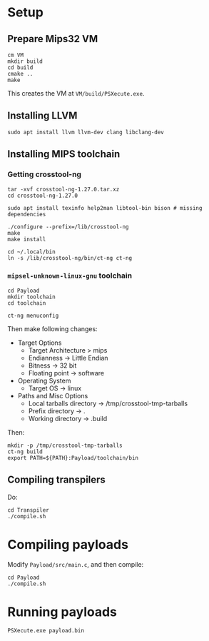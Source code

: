 # Setup

## Prepare Mips32 VM

```
cm VM
mkdir build
cd build
cmake ..
make
```

This creates the VM at `VM/build/PSXecute.exe`.

## Installing LLVM

```
sudo apt install llvm llvm-dev clang libclang-dev
```

## Installing MIPS toolchain

### Getting crosstool-ng

```
tar -xvf crosstool-ng-1.27.0.tar.xz
cd crosstool-ng-1.27.0

sudo apt install texinfo help2man libtool-bin bison # missing dependencies

./configure --prefix=/lib/crosstool-ng
make
make install

cd ~/.local/bin
ln -s /lib/crosstool-ng/bin/ct-ng ct-ng
```

### `mipsel-unknown-linux-gnu` toolchain

```
cd Payload
mkdir toolchain
cd toolchain

ct-ng menuconfig
```

Then make following changes:

- Target Options
    - Target Architecture > mips
    - Endianness -> Little Endian
    - Bitness -> 32 bit
    - Floating point -> software
- Operating System
    - Target OS -> linux
- Paths and Misc Options
    - Local tarballs directory -> /tmp/crosstool-tmp-tarballs
    - Prefix directory -> .
    - Working directory -> .build

Then:

```
mkdir -p /tmp/crosstool-tmp-tarballs
ct-ng build
export PATH=${PATH}:Payload/toolchain/bin
```

## Compiling transpilers

Do:

```
cd Transpiler
./compile.sh
```

# Compiling payloads

Modify `Payload/src/main.c`, and then compile:

```
cd Payload
./compile.sh
```

# Running payloads

```
PSXecute.exe payload.bin
```